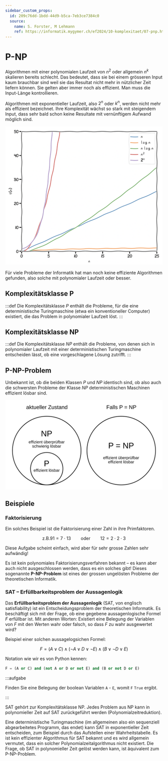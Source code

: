 ```yaml
---
sidebar_custom_props:
  id: 209c76dd-1bdd-44d9-b5ca-7eb3ce7384c0
  source:
    name: S. Forster, M Lehmann
    ref: https://informatik.mygymer.ch/ef2024/10-komplexitaet/07-pnp.html
---
```

# P-NP

Algorithmen mit einer polynomialen Laufzeit von $n^2$ oder allgemein $n^k$ skalieren bereits schlecht. Das bedeutet, dass sie bei einem grösseren Input kaum brauchbar sind weil sie das Resultat nicht mehr in nützlicher Zeit liefern können. Sie gelten aber immer noch als effizient. Man muss die Input-Länge kontrollieren.

Algorithmen mit exponentieller Laufzeit, also $2^n$ oder $k^n$, werden nicht mehr als effizient bezeichnet. Ihre Komplexität wächst so stark mit steigendem Input, dass sehr bald schon keine Resultate mit vernünftigem Aufwand möglich sind.

![Vergleich Komplexität --width=400px](./images/komplexitaet-vergleich.zplI-q_j.png)

Für viele Probleme der Informatik hat man noch keine effiziente Algorithmen gefunden, also solche mit polynomialer Laufzeit oder besser.

## Komplexitätsklasse P

:::def
Die Komplexitätsklasse $P$ enthält die Probleme, für die eine deterministische Turingmaschine (etwa ein konventioneller Computer) existiert, die das Problem in polynomialer Laufzeit löst.
:::

## Komplexitätsklasse NP

:::def
Die Komplexitätsklasse $NP$ enthält die Probleme, von denen sich in polynomialer Laufzeit mit einer deterministischen Turingmaschine entscheiden lässt, ob eine vorgeschlagene Lösung zutrifft.
:::

## P-NP-Problem
Unbekannt ist, ob die beiden Klassen $P$ und $NP$ identisch sind, ob also auch die schwersten Probleme der Klasse $NP$ deterministischen Maschinen effizient lösbar sind.

![--width=450px P-NP-Problem](./images/pnp.svg)

## Beispiele

### Faktorisierung
Ein solches Beispiel ist die Faktorisierung einer Zahl in ihre Primfaktoren.

$$
\text{z.B.} 91 = 7 \cdot 13 \qquad \text{oder} \qquad 12 = 2 \cdot 2 \cdot 3
$$

Diese Aufgabe scheint einfach, wird aber für sehr grosse Zahlen sehr aufwändig!

Es ist kein polynomiales Faktorisierungsverfahren bekannt – es kann aber auch nicht ausgeschlossen werden, dass es ein solches gibt! Dieses sogenannte **P-NP-Problem** ist eines der grossen ungelösten Probleme der theoretischen Informatik.

### SAT – Erfüllbarkeitsproblem der Aussagenlogik
Das **Erfüllbarkeitsproblem der Aussagenlogik** (SAT, von englisch satisfiability) ist ein Entscheidungsproblem der theoretischen Informatik. Es beschäftigt sich mit der Frage, ob eine gegebene aussagenlogische Formel $F$ erfüllbar ist. Mit anderen Worten: Existiert eine Belegung der Variablen von $F$ mit den Werten wahr oder falsch, so dass $F$ zu wahr ausgewertet wird?

Beispiel einer solchen aussagelogsichen Formel:

$$
F = (A \vee C) \wedge (\neg A \vee D \vee \neg E) \wedge (B \vee \neg D \vee E)
$$

Notation wie wir es von Python kennen:

```py
F = (A or C) and (not A or D or not E) and (B or not D or E)
```

:::aufgabe
<Answer type="state" webKey="5526de5c-c9ed-4664-97c6-85e9a93aac86" />

Finden Sie eine Belegung der boolean Variablen `A` - `E`, womit `F` `True` ergibt.

<Answer type="text" webKey="ea55152f-feae-43eb-b01f-23eec1ae935a" />
:::

SAT gehört zur Komplexitätsklasse NP. Jedes Problem aus NP kann in polynomieller Zeit auf SAT zurückgeführt werden (Polynomialzeitreduktion).

Eine deterministische Turingmaschine (im allgemeinen also ein sequenziell abgearbeitetes Programm, das endet) kann SAT in exponentieller Zeit entscheiden, zum Beispiel durch das Aufstellen einer Wahrheitstabelle. Es ist kein effizienter Algorithmus für SAT bekannt und es wird allgemein vermutet, dass ein solcher Polynomialzeitalgorithmus nicht existiert. Die Frage, ob SAT in polynomieller Zeit gelöst werden kann, ist äquivalent zum P-NP-Problem.
